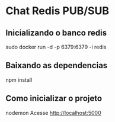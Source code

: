 # Chat Redis PUB/SUB

## Inicializando o banco redis
sudo docker run -d -p 6379:6379 -i redis

## Baixando as dependencias
npm install

## Como inicializar o projeto
nodemon
Acesse [http://localhost:5000](http://localhost:5000)


